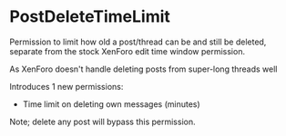 # PostDeleteTimeLimit

Permission to limit how old a post/thread can be and still be deleted, separate from the stock XenForo edit time window permission.

As XenForo doesn't handle deleting posts from super-long threads well

Introduces 1 new permissions:

- Time limit on deleting own messages (minutes)

Note; delete any post will bypass this permission.